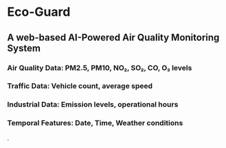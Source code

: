 # Eco-Guard
## A web-based AI-Powered Air Quality Monitoring System
### Air Quality Data: PM2.5, PM10, NO₂, SO₂, CO, O₃ levels
### Traffic Data: Vehicle count, average speed
### Industrial Data: Emission levels, operational hours
### Temporal Features: Date, Time, Weather conditions
.
